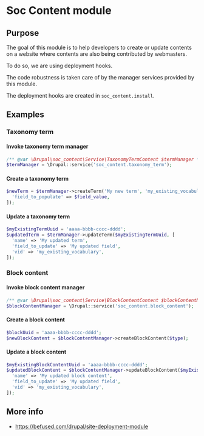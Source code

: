 # Soc Content module

## Purpose

The goal of this module is to help developers to create or update contents on a website where contents are also being contributed by webmasters.

To do so, we are using deployment hooks.

The code robustness is taken care of by the manager services provided by this module.

The deployment hooks are created in `soc_content.install`.

## Examples

### Taxonomy term

#### Invoke taxonomy term manager

```php
/** @var \Drupal\soc_content\Service\TaxonomyTermContent $termManager */
$termManager = \Drupal::service('soc_content.taxonomy_term');
```

#### Create a taxonomy term

```php
$newTerm = $termManager->createTerm('My new term', 'my_existing_vocabulary', [
  'field_to_populate' => $field_value,
]);
```

#### Update a taxonomy term

```php
$myExistingTermUuid = 'aaaa-bbbb-cccc-dddd';
$updatedTerm = $termManager->updateTerm($myExistingTermUuid, [
  'name' => 'My updated term',
  'field_to_update' => 'My updated field',
  'vid' => 'my_existing_vocabulary',
]);
```

### Block content

#### Invoke block content manager

```php
/** @var \Drupal\soc_content\Service\BlockContentContent $blockContentManager */
$blockContentManager = \Drupal::service('soc_content.block_content');
```

#### Create a block content

```php
$blockUuid = 'aaaa-bbbb-cccc-dddd';
$newBlockContent = $blockContentManager->createBlockContent($type);
```

#### Update a block content

```php
$myExistingBlockContentUuid = 'aaaa-bbbb-cccc-dddd';
$updatedBlockContent = $blockContentManager->updateBlockContent($myExistingBlockContentUuid, [
  'name' => 'My updated block content',
  'field_to_update' => 'My updated field',
  'vid' => 'my_existing_vocabulary',
]);
```

## More info

* https://befused.com/drupal/site-deployment-module
